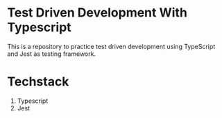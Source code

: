 # Test Driven Development With Typescript

This is a repository to practice test driven development using TypeScript and Jest as testing framework.


# Techstack
1. Typescript
2. Jest
